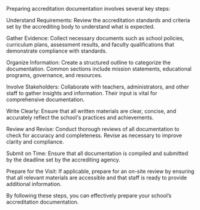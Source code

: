 
Preparing accreditation documentation involves several key steps:

Understand Requirements: Review the accreditation standards and criteria set by the accrediting body to understand what is expected.

Gather Evidence: Collect necessary documents such as school policies, curriculum plans, assessment results, and faculty qualifications that demonstrate compliance with standards.

Organize Information: Create a structured outline to categorize the documentation. Common sections include mission statements, educational programs, governance, and resources.

Involve Stakeholders: Collaborate with teachers, administrators, and other staff to gather insights and information. Their input is vital for comprehensive documentation.

Write Clearly: Ensure that all written materials are clear, concise, and accurately reflect the school's practices and achievements.

Review and Revise: Conduct thorough reviews of all documentation to check for accuracy and completeness. Revise as necessary to improve clarity and compliance.

Submit on Time: Ensure that all documentation is compiled and submitted by the deadline set by the accrediting agency.

Prepare for the Visit: If applicable, prepare for an on-site review by ensuring that all relevant materials are accessible and that staff is ready to provide additional information.

By following these steps, you can effectively prepare your school’s accreditation documentation.
